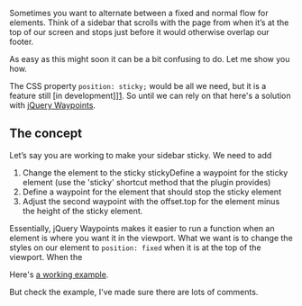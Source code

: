 Sometimes you want to alternate between a fixed and normal flow for elements. Think of a sidebar that scrolls with the page from when it’s at the top of our screen and stops just before it would otherwise overlap our footer.

As easy as this might soon it can be a bit confusing to do. Let me show you how.

The CSS property `position: sticky;` would be all we need, but it is a feature still [in development]][1]. So until we can rely on that here's a solution with [jQuery Waypoints][2].

## The concept


Let’s say you are working to make your sidebar sticky. We need to add 




1. Change the element to the sticky stickyDefine a waypoint for the sticky element (use the 'sticky' shortcut method that the plugin provides)
2.  Define a waypoint for the element that should stop the sticky element
3.  Adjust the second waypoint with the offset.top for the element minus the height of the sticky element.

Essentially, jQuery Waypoints makes it easier to run a function when an element is where you want it in the viewport. What we want is to change the styles on our element to `position: fixed` when it is at the top of the viewport. When the 

Here's <a href="http://jsfiddle.net/oskarrough/SFyCj/" target="_blank">a working example</a>.



But check the example, I've made sure there are lots of comments.

 [1]: http://updates.html5rocks.com/2012/08/Stick-your-landings-position-sticky-lands-in-WebKit
 [2]: http://imakewebthings.com/jquery-waypoints/